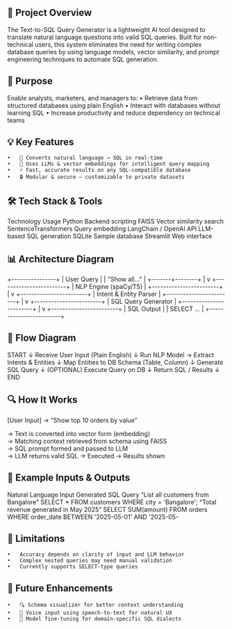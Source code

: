 ## 🧩 Project Overview

The Text-to-SQL Query Generator is a lightweight AI tool designed to translate natural language questions into valid SQL queries. Built for non-technical users, this system eliminates the need for writing complex database queries by using language models, vector similarity, and prompt engineering techniques to automate SQL generation.


## 🎯 Purpose

Enable analysts, marketers, and managers to:
	•	Retrieve data from structured databases using plain English
	•	Interact with databases without learning SQL
	•	Increase productivity and reduce dependency on technical teams


## 💡 Key Features
	•	🔄 Converts natural language → SQL in real-time
	•	🧠 Uses LLMs & vector embeddings for intelligent query mapping
	•	⚡ Fast, accurate results on any SQL-compatible database
	•	🔒 Modular & secure – customizable to private datasets

 ## 🛠️ Tech Stack & Tools
Technology              Usage
Python                  Backend scripting
FAISS                   Vector similarity search
SentenceTransformers    Query embedding
LangChain / OpenAI API  LLM-based SQL generation
SQLite                  Sample database
Streamlit               Web interface

## 📊 Architecture Diagram
+----------------+
|  User Query    |
| "Show all..."  |
+-------+--------+
        |
        v
+------------------------+
| NLP Engine (spaCy/T5)  |
+------------------------+
        |
        v
+------------------------+
| Intent & Entity Parser |
+------------------------+
        |
        v
+------------------------+
| SQL Query Generator    |
+------------------------+
        |
        v
+------------------------+
| SQL Output             |
| SELECT ...             |
+------------------------+

## 🔄 Flow Diagram

START
  ↓
Receive User Input (Plain English)
  ↓
Run NLP Model → Extract Intents & Entities
  ↓
Map Entities to DB Schema (Table, Column)
  ↓
Generate SQL Query
  ↓
(OPTIONAL) Execute Query on DB
  ↓
Return SQL / Results
  ↓
END

## 🔍 How It Works
[User Input] → “Show top 10 orders by value”

→ Text is converted into vector form (embedding)  
→ Matching context retrieved from schema using FAISS  
→ SQL prompt formed and passed to LLM  
→ LLM returns valid SQL → Executed → Results shown

## 🧪 Example Inputs & Outputs
Natural Language Input                    Generated SQL Query
“List all customers from Bangalore”       SELECT * FROM customers WHERE city = 'Bangalore';
“Total revenue generated in May 2025”     SELECT SUM(amount) FROM orders WHERE order_date BETWEEN '2025-05-01' AND '2025-05-

## 🚫 Limitations
	•	Accuracy depends on clarity of input and LLM behavior
	•	Complex nested queries may need manual validation
	•	Currently supports SELECT-type queries 


## 🚀 Future Enhancements
	•	🔍 Schema visualizer for better context understanding
	•	🧾 Voice input using speech-to-text for natural UX
	•	🧠 Model fine-tuning for domain-specific SQL dialects

